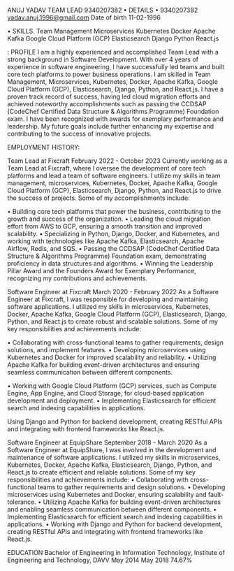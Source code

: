 

ANUJ YADAV
TEAM LEAD 9340207382
• DETAILS •
9340207382
yadav.anuj.1996@gmail.com
Date of birth 11-02-1996

• SKILLS.
Team Management
Microservices
Kubernetes
Docker
Apache Kafka
Google Cloud Platform (GCP)
Elasticsearch
Django
Python
React.js

: PROFILE
I am a highly experienced and accomplished Team Lead with a strong background in Software Development. With over 4 years of experience in software engineering, I have successfully led teams and built core tech platforms to power business operations. I am skilled in Team Management, Microservices, Kubernetes, Docker, Apache Kafka, Google Cloud Platform (GCP), Elasticsearch, Django, Python, and React.js. I have a proven track record of success, having led cloud migration efforts and achieved noteworthy accomplishments such as passing the CCDSAP (CodeChef Certified Data Structure & Algorithms Programme) Foundation exam. I have been recognized with awards for exemplary performance and leadership. My future goals include further enhancing my expertise and contributing to the success of innovative projects.

EMPLOYMENT HISTORY:

Team Lead at Fixcraft
February 2022 - October 2023
Currently working as a Team Lead at Fixcraft, where I oversee the development of core tech platforms and lead a team of software engineers. I utilize my skills in team management, microservices, Kubernetes, Docker, Apache Kafka, Google Cloud Platform (GCP), Elasticsearch, Django, Python, and React.js to drive the success of projects. Some of my accomplishments include:

• Building core tech platforms that power the business, contributing to the growth and success of the organization.
• Leading the cloud migration effort from AWS to GCP, ensuring a smooth transition and improved scalability.
• Specializing in Python, Django, Docker, and Kubernetes, and working with technologies like Apache Kafka, Elasticsearch, Apache Airflow, Redis, and SQS. • Passing the CCDSAP (CodeChef Certified Data Structure & Algorithms Programme) Foundation exam, demonstrating proficiency in data structures and algorithms. • Winning the Leadership Pillar Award and the Founders Award for Exemplary Performance, recognizing my contributions and achievements.

Software Engineer at Fixcraft
March 2020 - February 2022
As a Software Engineer at Fixcraft, I was responsible for developing and maintaining software applications. I utilized my skills in microservices, Kubernetes, Docker, Apache Kafka, Google Cloud Platform (GCP), Elasticsearch, Django, Python, and React.js to create robust and scalable solutions. Some of my key responsibilities and achievements include:

• Collaborating with cross-functional teams to gather requirements, design solutions, and implement features.
• Developing microservices using Kubernetes and Docker for improved scalability and reliability.
• Utilizing Apache Kafka for building event-driven architectures and ensuring seamless communication between different components.


• Working with Google Cloud Platform (GCP) services, such as Compute Engine, App Engine, and Cloud Storage, for cloud-based application development and deployment.
• Implementing Elasticsearch for efficient search and indexing capabilities in applications.

Using Django and Python for backend development, creating RESTful APIs and integrating with frontend frameworks like React.js.


Software Engineer at EquipShare
September 2018 - March 2020
As a Software Engineer at EquipShare, I was involved in the development and maintenance of software applications. I utilized my skills in microservices, Kubernetes, Docker, Apache Kafka, Elasticsearch, Django, Python, and React.js to create efficient and reliable solutions. Some of my key responsibilities and achievements include:
• Collaborating with cross-functional teams to gather requirements and design solutions.
• Developing microservices using Kubernetes and Docker, ensuring scalability and fault-tolerance.
• Utilizing Apache Kafka for building event-driven architectures and enabling seamless communication between different components.
• Implementing Elasticsearch for efficient search and indexing capabilities in applications.
• Working with Django and Python for backend development, creating RESTful APIs and integrating with frontend frameworks like React.js.

EDUCATION
Bachelor of Engineering in Information Technology, Institute of Engineering and Technology, DAVV
May 2014 May 2018
74.67%